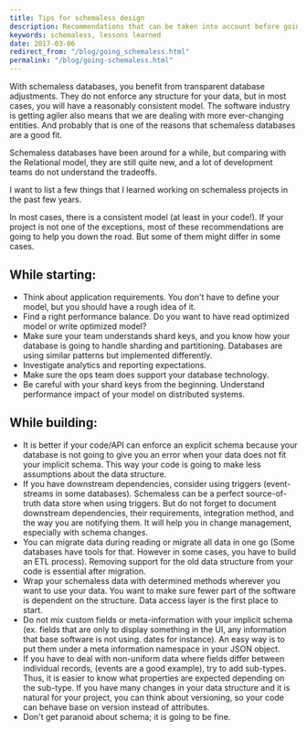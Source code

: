 ```yaml
---
title: Tips for schemaless design
description: Recommendations that can be taken into account before going schemaless
keywords: schemaless, lessons learned
date: 2017-03-06
redirect_from: "/blog/going_schemaless.html"
permalink: "/blog/going-schemaless.html"
---
```


With schemaless databases, you benefit from transparent database adjustments. They do not enforce any structure for your data, but in most cases, you will have a reasonably consistent model. The software industry is getting agiler also means that we are dealing with more ever-changing entities. And probably that is one of the reasons that schemaless databases are a good fit.

Schemaless databases have been around for a while, but comparing with the Relational model, they are still quite new, and a lot of development teams do not understand the tradeoffs.

I want to list a few things that I learned working on schemaless projects in the past few years.

In most cases, there is a consistent model (at least in your code!). If your project is not one of the exceptions, most of these recommendations are going to help you down the road. But some of them might differ in some cases.

## While starting:

* Think about application requirements. You don't have to define your model, but you should have a rough idea of it.
* Find a right performance balance. Do you want to have read optimized model or write optimized model?
* Make sure your team understands shard keys, and you know how your database is going to handle sharding and partitioning. Databases are using similar patterns but implemented differently.
* Investigate analytics and reporting expectations.
* Make sure the ops team does support your database technology.
* Be careful with your shard keys from the beginning. Understand performance impact of your model on distributed systems.

## While building:

* It is better if your code/API can enforce an explicit schema because your database is not going to give you an error when your data does not fit your implicit schema. This way your code is going to make less assumptions about the data structure.
* If you have downstream dependencies, consider using triggers (event-streams in some databases). Schemaless can be a perfect source-of-truth data store when using triggers. But do not forget to document downstream dependencies, their requirements, integration method, and the way you are notifying them. It will help you in change management, especially with schema changes.
* You can migrate data during reading or migrate all data in one go (Some databases have tools for that. However in some cases, you have to build an ETL process). Removing support for the old data structure from your code is essential after migration.
* Wrap your schemaless data with determined methods wherever you want to use your data. You want to make sure fewer part of the software is dependent on the structure. Data access layer is the first place to start.
* Do not mix custom fields or meta-information with your implicit schema (ex. fields that are only to display something in the UI, any information that base software is not using. dates for instance). An easy way is to put them under a meta information namespace in your JSON object.
* If you have to deal with non-uniform data where fields differ between individual records, (events are a good example), try to add sub-types. Thus, it is easier to know what properties are expected depending on the sub-type. If you have many changes in your data structure and it is natural for your project, you can think about versioning, so your code can behave base on version instead of attributes.
* Don't get paranoid about schema; it is going to be fine.
